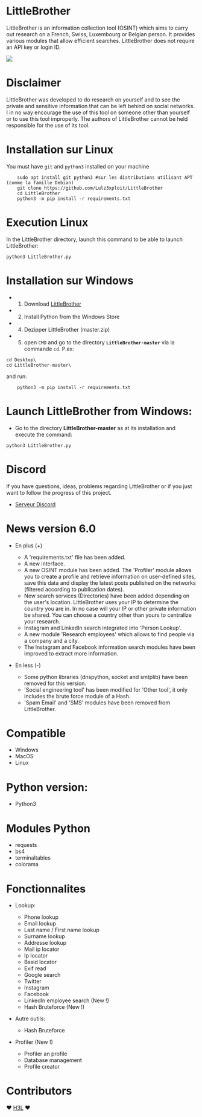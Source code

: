 LittleBrother
=

LittleBrother is an information collection tool (OSINT) which aims to carry out research on a French, Swiss, Luxembourg or Belgian person. It provides various modules that allow efficient searches. LittleBrother does not require an API key or login ID.

![](https://i.ibb.co/YdvfVPw/Capture.png)

Disclaimer
=
LittleBrother was developed to do research on yourself and to see the private and sensitive information that can be left behind on social networks. I in no way encourage the use of this tool on someone other than yourself or to use this tool improperly. The authors of LittleBrother cannot be held responsible for the use of its tool.


Installation sur Linux
=
You must have `git` and `python3` installed on your machine
```
    sudo apt install git python3 #sur les distributions utilisant APT (comme la famille Debian)
    git clone https://github.com/Lulz3xploit/LittleBrother
    cd LittleBrother
    python3 -m pip install -r requirements.txt
```    

Execution Linux
=
In the LittleBrother directory, launch this command to be able to launch LittleBrother:
```
python3 LittleBrother.py
```

Installation sur Windows
=
- 1. Download [LittleBrother](https://github.com/lulz3xploit/LittleBrother/archive/master.zip)
- 2. Install Python from the Windows Store
- 4. Dezipper LittleBrother (master.zip)
- 5. open `CMD` and go to the directory **`LittleBrother-master`** via la commande `cd`.
     P.ex: 
```
cd Desktop\
cd LittleBrother-master\
``` 
and run:
```
    python3 -m pip install -r requirements.txt
```

Launch LittleBrother from Windows:
=
- Go to the directory **LittleBrother-master** as at its installation and execute the command: 
```
python3 LittleBrother.py
```

Discord
=
If you have questions, ideas, problems regarding LittleBrother or if you just want to follow the progress of this project.  
- [Serveur Discord](https://discord.gg/r8GvsYM)

News version 6.0
=
- En plus (+)
	- A 'requirements.txt' file has been added.
	- A new interface.
	- A new OSINT module has been added. The 'Profiler' module allows you to create a profile and retrieve information on user-defined sites, save this data and display the latest posts published on the networks (filtered according to publication dates).
	- New search services (Directories) have been added depending on the user's location. LittleBrother uses your IP to determine the country you are in. In no case will your IP or other private information be shared. You can choose a country other than yours to centralize your research.
	- Instagram and LinkedIn search integrated into 'Person Lookup'.
	- A new module 'Research employees' which allows to find people via a company and a city.
	- The Instagram and Facebook information search modules have been improved to extract more information.  

- En less (-)
	- Some python libraries (dnspython, socket and smtplib) have been removed for this version.
	- 'Social engineering tool' has been modified for 'Other tool', it only includes the brute force module of a Hash.
	- 'Spam Email' and 'SMS' modules have been removed from LittleBrother.


Compatible
=
- Windows
- MacOS
- Linux

Python version:
=
- Python3

Modules Python
=
- requests
- bs4
- terminaltables
- colorama

Fonctionnalites
=
 - Lookup:
	- Phone lookup
	- Email lookup
	- Last name / First name lookup
	- Surname lookup
	- Addresse lookup
	- Mail ip locator
	- Ip locator
	- Bssid locator
	- Exif read
	- Google search
	- Twitter
	- Instagram
	- Facebook
	- LinkedIn employee search (New !)
	- Hash Bruteforce (New !)

 - Autre outils:

	- Hash Bruteforce

- Profiler (New !)
	- Profiler an profile
	- Database management
	- Profile creator

Contributors
=
❤️ [H3L](https://github.com/lrhel) ❤
